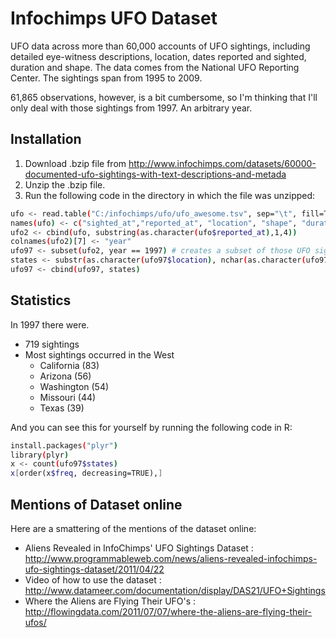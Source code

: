 Infochimps UFO Dataset
=========
UFO data across more than 60,000 accounts of UFO sightings, including detailed eye-witness descriptions, location, dates reported and sighted, duration and shape. The data comes from the National UFO Reporting Center. The sightings span from 1995 to 2009.

61,865 observations, however, is a bit cumbersome, so I'm thinking that I'll only deal with those sightings from 1997. An arbitrary year.

Installation
--------------
1. Download .bzip file from http://www.infochimps.com/datasets/60000-documented-ufo-sightings-with-text-descriptions-and-metada
2. Unzip the .bzip file.
3. Run the following code in the directory in which the file was unzipped:

```sh
ufo <- read.table("C:/infochimps/ufo/ufo_awesome.tsv", sep="\t", fill=TRUE)
names(ufo) <- c("sighted_at","reported_at", "location", "shape", "duration", "description")
ufo2 <- cbind(ufo, substring(as.character(ufo$reported_at),1,4))
colnames(ufo2)[7] <- "year"
ufo97 <- subset(ufo2, year == 1997) # creates a subset of those UFO sightings reported in 1997
states <- substr(as.character(ufo97$location), nchar(as.character(ufo97$location))-2+1, nchar(as.character(ufo97$location)))
ufo97 <- cbind(ufo97, states)
```
Statistics
---------
In 1997 there were.
  - 719 sightings
  - Most sightings occurred in the West
    - California (83)
    - Arizona (56)
    - Washington (54)
    - Missouri (44)
    - Texas (39)

And you can see this for yourself by running the following code in R:

```sh
install.packages("plyr")
library(plyr)
x <- count(ufo97$states)
x[order(x$freq, decreasing=TRUE),]
```
Mentions of Dataset online
--------------------------
Here are a smattering of the mentions of the dataset online:
* Aliens Revealed in InfoChimps' UFO Sightings Dataset : http://www.programmableweb.com/news/aliens-revealed-infochimps-ufo-sightings-dataset/2011/04/22
* Video of how to use the dataset : http://www.datameer.com/documentation/display/DAS21/UFO+Sightings
* Where the Aliens are Flying Their UFO's : http://flowingdata.com/2011/07/07/where-the-aliens-are-flying-their-ufos/
